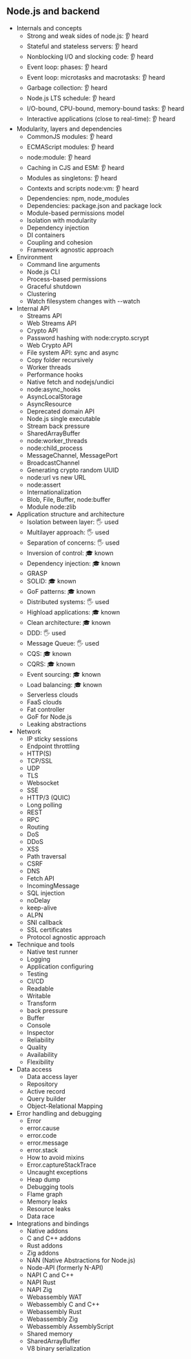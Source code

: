 ## Node.js and backend

- Internals and concepts
  - Strong and weak sides of node.js: 👂 heard
  - Stateful and stateless servers: 👂 heard
  - Nonblocking I/O and slocking code: 👂 heard
  - Event loop: phases: 👂 heard
  - Event loop: microtasks and macrotasks: 👂 heard
  - Garbage collection: 👂 heard
  - Node.js LTS schedule: 👂 heard
  - I/O-bound, CPU-bound, memory-bound tasks: 👂 heard
  - Interactive applications (close to real-time): 👂 heard
- Modularity, layers and dependencies
  - CommonJS modules: 👂 heard
  - ECMAScript modules: 👂 heard
  - node:module: 👂 heard
  - Caching in CJS and ESM: 👂 heard
  - Modules as singletons: 👂 heard
  - Contexts and scripts node:vm: 👂 heard
  - Dependencies: npm, node_modules
  - Dependencies: package.json and package lock
  - Module-based permissions model
  - Isolation with modularity
  - Dependency injection
  - DI containers
  - Coupling and cohesion
  - Framework agnostic approach
- Environment
  - Command line arguments
  - Node.js CLI
  - Process-based permissions
  - Graceful shutdown
  - Clustering
  - Watch filesystem changes with --watch
- Internal API
  - Streams API
  - Web Streams API
  - Crypto API
  - Password hashing with node:crypto.scrypt
  - Web Crypto API
  - File system API: sync and async
  - Copy folder recursively
  - Worker threads
  - Performance hooks
  - Native fetch and nodejs/undici
  - node:async_hooks
  - AsyncLocalStorage
  - AsyncResource
  - Deprecated domain API
  - Node.js single executable
  - Stream back pressure
  - SharedArrayBuffer
  - node:worker_threads
  - node:child_process
  - MessageChannel, MessagePort
  - BroadcastChannel
  - Generating crypto random UUID
  - node:url vs new URL
  - node:assert
  - Internationalization
  - Blob, File, Buffer, node:buffer
  - Module node:zlib
- Application structure and architecture
  - Isolation between layer: 🖐️ used
  - Multilayer approach: 🖐️ used
  - Separation of concerns: 🖐️ used
  - Inversion of control: 🎓 known
  - Dependency injection: 🎓 known
  - GRASP
  - SOLID: 🎓 known
  - GoF patterns: 🎓 known
  - Distributed systems: 🖐️ used
  - Highload applications: 🎓 known
  - Clean architecture: 🎓 known
  - DDD: 🖐️ used
  - Message Queue: 🖐️ used
  - CQS: 🎓 known
  - CQRS: 🎓 known
  - Event sourcing: 🎓 known
  - Load balancing: 🎓 known
  - Serverless clouds 
  - FaaS clouds 
  - Fat controller
  - GoF for Node.js
  - Leaking abstractions
- Network
  - IP sticky sessions
  - Endpoint throttling
  - HTTP(S)
  - TCP/SSL
  - UDP
  - TLS
  - Websocket
  - SSE
  - HTTP/3 (QUIC)
  - Long polling
  - REST
  - RPC
  - Routing
  - DoS
  - DDoS
  - XSS
  - Path traversal
  - CSRF
  - DNS
  - Fetch API
  - IncomingMessage
  - SQL injection
  - noDelay
  - keep-alive
  - ALPN
  - SNI callback
  - SSL certificates
  - Protocol agnostic approach
- Technique and tools
  - Native test runner
  - Logging
  - Application configuring
  - Testing
  - CI/CD
  - Readable
  - Writable
  - Transform
  - back pressure
  - Buffer
  - Console
  - Inspector
  - Reliability
  - Quality
  - Availability
  - Flexibility
- Data access
  - Data access layer
  - Repository
  - Active record
  - Query builder
  - Object-Relational Mapping
- Error handling and debugging
  - Error
  - error.cause
  - error.code
  - error.message
  - error.stack
  - How to avoid mixins
  - Error.captureStackTrace
  - Uncaught exceptions
  - Heap dump
  - Debugging tools
  - Flame graph
  - Memory leaks
  - Resource leaks
  - Data race
- Integrations and bindings
  - Native addons
  - C and C++ addons
  - Rust addons
  - Zig addons
  - NAN (Native Abstractions for Node.js)
  - Node-API (formerly N-API)
  - NAPI C and C++
  - NAPI Rust
  - NAPI Zig
  - Webassembly WAT
  - Webassembly C and C++
  - Webassembly Rust
  - Webassembly Zig
  - Webassembly AssemblyScript
  - Shared memory
  - SharedArrayBuffer
  - V8 binary serialization
